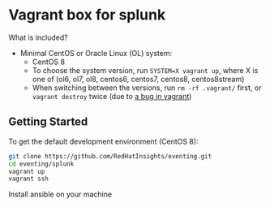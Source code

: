 Vagrant box for splunk
============================

What is included?

- Minimal CentOS or Oracle Linux (OL) system:
  - CentOS 8
  - To choose the system version, run `SYSTEM=X vagrant up`, where X is one of (ol6, ol7, ol8, centos6, centos7, centos8, centos8stream)
  - When switching between the versions, run `rm -rf .vagrant/` first, or `vagrant destroy` twice (due to [a bug in vagrant](https://github.com/hashicorp/vagrant/issues/11800))

## Getting Started

To get the default development environment (CentOS 8):

```bash
git clone https://github.com/RedHatInsights/eventing.git
cd eventing/splunk
vagrant up
vagrant ssh
```

Install ansible on your machine
